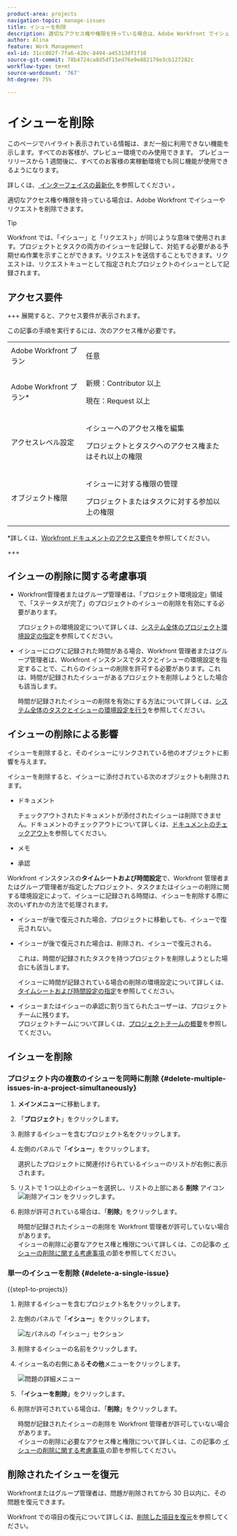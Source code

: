 ```yaml
---
product-area: projects
navigation-topic: manage-issues
title: イシューを削除
description: 適切なアクセス権や権限を持っている場合は、Adobe Workfront でイシューやリクエストを削除できます。
author: Alina
feature: Work Management
exl-id: 31cc802f-7fa6-420c-8494-a45313df1f10
source-git-commit: 78b4724ca8d5df15ed76e9e882179e3cb127282c
workflow-type: tm+mt
source-wordcount: '767'
ht-degree: 75%

---
```


# イシューを削除

<!--Audited: 05/2025-->

<span class="preview">このページでハイライト表示されている情報は、まだ一般に利用できない機能を示します。すべてのお客様が、プレビュー環境でのみ使用できます。 プレビューリリースから 1 週間後に、すべてのお客様の実稼動環境でも同じ機能が使用できるようになります。</span>

<span class="preview"> 詳しくは、[ インターフェイスの最新化 ](/help/quicksilver/product-announcements/product-releases/interface-modernization/interface-modernization.md) を参照してください </span>。

適切なアクセス権や権限を持っている場合は、Adobe Workfront でイシューやリクエストを削除できます。

>[!TIP]
>
>Workfront では、「イシュー」と「リクエスト」が同じような意味で使用されます。プロジェクトとタスクの両方のイシューを記録して、対処する必要がある予期せぬ作業を示すことができます。リクエストを送信することもできます。リクエストは、リクエストキューとして指定されたプロジェクトのイシューとして記録されます。

## アクセス要件

+++ 展開すると、アクセス要件が表示されます。

この記事の手順を実行するには、次のアクセス権が必要です。

<table style="table-layout:auto"> 
 <col> 
 <col> 
 <tbody> 
  <tr> 
   <td role="rowheader">Adobe Workfront プラン</td> 
   <td> <p>任意</p> </td> 
  </tr> 
  <tr> 
   <td role="rowheader">Adobe Workfront プラン*</td> 
   <td> <p>新規：Contributor 以上</p>
   <p>現在：Request 以上</p>
 </td> 
  </tr> 
  <tr> 
   <td role="rowheader">アクセスレベル設定</td> 
   <td> <p>イシューへのアクセス権を編集</p> <p>プロジェクトとタスクへのアクセス権またはそれ以上の権限</p>  </td> 
  </tr> 
  <tr> 
   <td role="rowheader">オブジェクト権限</td> 
   <td> <p>イシューに対する権限の管理</p> <p>プロジェクトまたはタスクに対する参加以上の権限</p> </td> 
  </tr> 
 </tbody> 
</table>

*詳しくは、[Workfront ドキュメントのアクセス要件](/help/quicksilver/administration-and-setup/add-users/access-levels-and-object-permissions/access-level-requirements-in-documentation.md)を参照してください。

+++

## イシューの削除に関する考慮事項

* Workfront管理者またはグループ管理者は、「プロジェクト環境設定」領域で、「ステータスが完了」のプロジェクトのイシューの削除を有効にする必要があります。

  プロジェクトの環境設定について詳しくは、[システム全体のプロジェクト環境設定の指定](../../../administration-and-setup/set-up-workfront/configure-system-defaults/set-project-preferences.md)を参照してください。

* イシューにログに記録された時間がある場合、Workfront 管理者またはグループ管理者は、Workfront インスタンスでタスクとイシューの環境設定を指定することで、これらのイシューの削除を許可する必要があります。これは、時間が記録されたイシューがあるプロジェクトを削除しようとした場合も該当します。

  時間が記録されたイシューの削除を有効にする方法について詳しくは、[システム全体のタスクとイシューの環境設定を行う](../../../administration-and-setup/set-up-workfront/configure-system-defaults/set-task-issue-preferences.md)を参照してください。


## イシューの削除による影響

イシューを削除すると、そのイシューにリンクされている他のオブジェクトに影響を与えます。

イシューを削除すると、イシューに添付されている次のオブジェクトも削除されます。

* ドキュメント

  チェックアウトされたドキュメントが添付されたイシューは削除できません。ドキュメントのチェックアウトについて詳しくは、[ドキュメントのチェックアウト](../../../documents/managing-documents/check-out-documents.md)を参照してください。

* メモ
* 承認

Workfront インスタンスの&#x200B;**タイムシートおよび時間設定**&#x200B;で、Workfront 管理者またはグループ管理者が指定したプロジェクト、タスクまたはイシューの削除に関する環境設定によって、イシューに記録される時間は、イシューを削除する際に次のいずれかの方法で処理されます。

* イシューが後で復元された場合、プロジェクトに移動しても、イシューで復元されない。
* イシューが後で復元された場合は、削除され、イシューで復元される。

  これは、時間が記録されたタスクを持つプロジェクトを削除しようとした場合にも該当します。

  <!--
  <MadCap:conditionalText data-mc-conditions="QuicksilverOrClassic.Draft mode">
  <span data-mc-conditions="QuicksilverOrClassic.Quicksilver">(this is not possible in classic)</span>
  </MadCap:conditionalText>
  -->

  イシューに時間が記録されている場合の削除の環境設定について詳しくは、[タイムシートおよび時間設定の指定](../../../administration-and-setup/set-up-workfront/configure-timesheets-schedules/timesheet-and-hour-preferences.md)を参照してください。

* イシューまたはイシューの承認に割り当てられたユーザーは、プロジェクトチームに残ります。\
  プロジェクトチームについて詳しくは、[プロジェクトチームの概要](../../../manage-work/projects/planning-a-project/project-team-overview.md)を参照してください。

## イシューを削除

### プロジェクト内の複数のイシューを同時に削除  {#delete-multiple-issues-in-a-project-simultaneously}

1. **メインメニュー**&#x200B;に移動します。
1. 「**プロジェクト**」をクリックします。
1. 削除するイシューを含むプロジェクト名をクリックします。
1. 左側のパネルで「**イシュー**」をクリックします。

   選択したプロジェクトに関連付けられているイシューのリストが右側に表示されます。
1. リストで 1 つ以上のイシューを選択し、リストの上部にある **削除** アイコン ![ 削除アイコン ](assets/delete.png) をクリックします。

1. 削除が許可されている場合は、「**<span class="preview">削除</span>**」をクリックします。

   時間が記録されたイシューの削除を Workfront 管理者が許可していない場合があります。\
   イシューの削除に必要なアクセス権と権限について詳しくは、この記事の [ イシューの削除に関する考慮事項 ](#considerations-for-deleting-issues) の節を参照してください。

### 単一のイシューを削除 {#delete-a-single-issue}

{{step1-to-projects}}

1. 削除するイシューを含むプロジェクト名をクリックします。
1. 左側のパネルで「**イシュー**」をクリックします。

   ![ 左パネルの「イシュー」セクション ](assets/qs-issues-icon-highlighted-on-project-350x278.png)

1. 削除するイシューの名前をクリックします。
1. イシュー名の右側にある&#x200B;**その他**&#x200B;メニューをクリックします。

   ![ 問題の詳細メニュー ](assets/qs-issue-more-menu-highlighted-350x469.png)

1. 「**イシューを削除**」をクリックします。
1. 削除が許可されている場合は、「**<span class="preview">削除</span>**」をクリックします。

   時間が記録されたイシューの削除を Workfront 管理者が許可していない場合があります。\
   イシューの削除に必要なアクセス権と権限について詳しくは、この記事の [ イシューの削除に関する考慮事項 ](#considerations-for-deleting-issues) の節を参照してください。

## 削除されたイシューを復元

Workfrontまたはグループ管理者は、問題が削除されてから 30 日以内に、その問題を復元できます。

Workfront での項目の復元について詳しくは、[削除した項目を復元](../../../administration-and-setup/manage-workfront/manage-deleted-items/restore-deleted-items.md)を参照してください。
